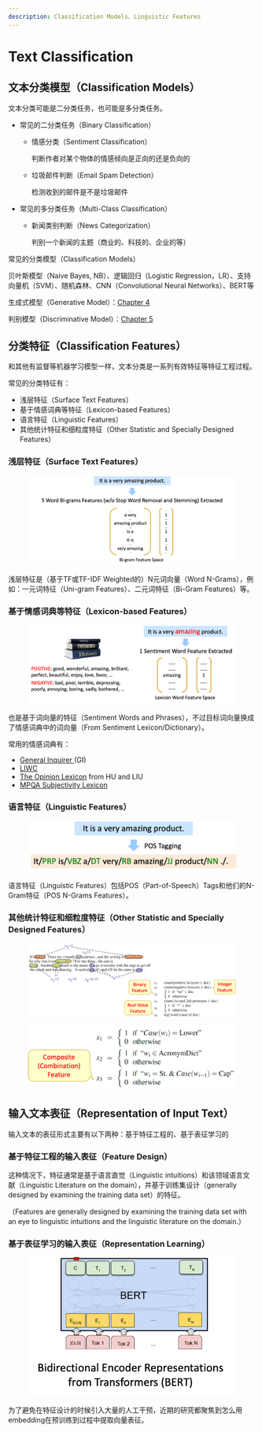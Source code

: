 ```yaml
---
description: Classification Models、Linguistic Features
---
```


# Text Classification

## 文本分类模型（Classification Models）

文本分类可能是二分类任务，也可能是多分类任务。

* 常见的二分类任务（Binary Classification）
  *   情感分类（Sentiment Classification）

      判断作者对某个物体的情感倾向是正向的还是负向的
  *   垃圾邮件判断（Email Spam Detection）

      检测收到的邮件是不是垃圾邮件
* 常见的多分类任务（Multi-Class Classification）
  *   新闻类别判断（News Categorization）

      判别一个新闻的主题（商业的、科技的、企业的等）

常见的分类模型（Classification Models）

贝叶斯模型（Naive Bayes, NB）、逻辑回归（Logistic Regression，LR）、支持向量机（SVM）、随机森林、CNN（Convolutional Neural Networks）、BERT等

生成式模型（Generative Model）：[Chapter 4](https://web.stanford.edu/\~jurafsky/slp3/4.pdf)

判别模型（Discriminative Model）：[Chapter 5](https://web.stanford.edu/\~jurafsky/slp3/5.pdf)

## 分类特征（Classification Features）

和其他有监督等机器学习模型一样，文本分类是一系列有效特征等特征工程过程。

常见的分类特征有：

* 浅层特征（Surface Text Features）
* 基于情感词典等特征（Lexicon-based Features）
* 语言特征（Linguistic Features）
* 其他统计特征和细粒度特征（Other Statistic and Specially Designed Features）

### 浅层特征（Surface Text Features）

<figure><img src="../../.gitbook/assets/image (14).png" alt=""><figcaption></figcaption></figure>

浅层特征是（基于TF或TF-IDF Weighted的）N元词向量（Word N-Grams），例如：一元词特征（Uni-gram Features）、二元词特征（Bi-Gram Features）等。

### 基于情感词典等特征（Lexicon-based Features）

<figure><img src="../../.gitbook/assets/image (1) (1) (1) (1) (1) (1) (1) (1) (1) (1) (1).png" alt=""><figcaption></figcaption></figure>

也是基于词向量的特征（Sentiment Words and Phrases），不过目标词向量换成了情感词典中的词向量（From Sentiment Lexicon/Dictionary）。

常用的情感词典有：

* [General Inquirer ](https://inquirer.sites.fas.harvard.edu/)(GI)
* [LIWC](http://tapor.ca/tools/249)
* [The Opinion Lexicon](https://www.cs.uic.edu/\~liub/FBS/sentiment-analysis.html) from HU and LIU
* [MPQA Subjectivity Lexicon](https://mpqa.cs.pitt.edu/lexicons/)

### 语言特征（Linguistic Features）

<figure><img src="../../.gitbook/assets/image (2) (1) (1) (1) (1) (1) (1) (1) (1) (1).png" alt=""><figcaption></figcaption></figure>

语言特征（Linguistic Features）包括POS（Part-of-Speech）Tags和他们的N-Gram特征（POS N-Grams Features）。

### 其他统计特征和细粒度特征（Other Statistic and Specially Designed Features）

<figure><img src="../../.gitbook/assets/image (3) (1) (1) (1) (1) (1) (1) (1).png" alt=""><figcaption></figcaption></figure>

<figure><img src="../../.gitbook/assets/image (4) (1) (1) (1) (1) (1).png" alt=""><figcaption></figcaption></figure>

## 输入文本表征（Representation of Input Text）

输入文本的表征形式主要有以下两种：基于特征工程的、基于表征学习的

### 基于特征工程的输入表征（Feature Design）

这种情况下，特征通常是基于语言直觉（Linguistic intuitions）和该领域语言文献（Linguistic Literature on the domain），并基于训练集设计（generally designed by examining the training data set）的特征。

（Features are generally designed by examining the training data set with an eye to linguistic intuitions and the linguistic literature on the domain.）

### 基于表征学习的输入表征（Representation Learning）

<figure><img src="../../.gitbook/assets/image (5) (1) (1) (1) (1) (1).png" alt=""><figcaption></figcaption></figure>

为了避免在特征设计的时候引入大量的人工干预，近期的研究都聚焦到怎么用embedding在预训练到过程中提取向量表征。
